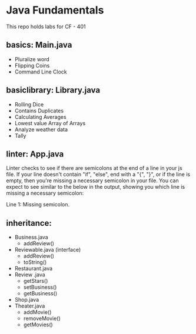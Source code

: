 # Java Fundamentals

This repo holds labs for CF - 401

## basics: Main.java
* Pluralize word
* Flipping Coins
* Command Line Clock

## basiclibrary: Library.java
* Rolling Dice
* Contains Duplicates
* Calculating Averages
* Lowest value Array of Arrays
* Analyze weather data
* Tally

## linter: App.java
Linter checks to see if there are semicolons at the end of a line in your js file. If your line doesn't contain "if", "else", end with a "{", "}", or if the line is empty, then you're missing a necessary semicolon in your file. You can expect to see similar to the below in the output, showing you which line is missing a necessary semicolon:

Line 1: Missing semicolon.

## inheritance:
* Business.java 
  * addReview()
* Reviewable.java (interface)
  * addReview()
  * toString()
* Restaurant.java 
* Review .java
  * getStars()
  * setBusiness()
  * getBusiness()
* Shop.java
* Theater.java
  * addMovie()
  * removeMovie()
  * getMovies()


